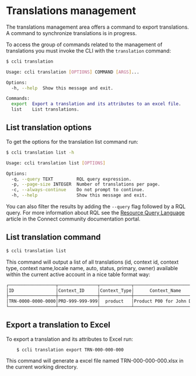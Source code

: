 # Translations management

The translations management area offers a command to export translations. A command to synchronize translations is in progress.

To access the group of commands related to the management of translations you must invoke the CLI with the `translation` command:

```sh
$ ccli translation

Usage: ccli translation [OPTIONS] COMMAND [ARGS]...

Options:
  -h, --help  Show this message and exit.

Commands:
  export  Export a translation and its attributes to an excel file.
  list    List translations.
```

## List translation options

To get the options for the translation list command run:

```sh
$ ccli translation list -h

Usage: ccli translation list [OPTIONS]

Options:
  -q, --query TEXT         RQL query expression.
  -p, --page-size INTEGER  Number of translations per page.
  -c, --always-continue    Do not prompt to continue.
  -h, --help               Show this message and exit.
```
You can also filter the results by adding the ``--query`` flag followed by a RQL query.
For more information about RQL see the [Resource Query Language](https://connect.cloudblue.com/community/api/rql/)
article in the Connect community documentation portal.

## List translation command
```sh
$ ccli translation list
```
This command will output a list of all translations (id, context id, context type, context name,locale name, auto, status, primary, owner) available within the current active account in a nice table format way:

```sh
┌──────────────────┬───────────────┬────────────┬────────────────────────┬───────┬────┬────────┬───────┬─────┐
│ID                │Context_ID     │Context_Type│      Context_Name      │ Locale│Auto│ Status │Primary│Owner│
├──────────────────┼───────────────┼────────────┼────────────────────────┼───────┼────┼────────┼───────┼─────┤
│TRN-0000-0000-0000│PRD-999-999-999│  product   │Product P00 for John Doe│English│off │inactive│   ✓   │  ✓  │
└──────────────────┴───────────────┴────────────┴────────────────────────┴───────┴────┴────────┴───────┴─────┘
```

## Export a translation to Excel

To export a translation and its attributes to Excel run:

```
    $ ccli translation export TRN-000-000-000
```

This command will generate a excel file named TRN-000-000-000.xlsx in the current working directory.
